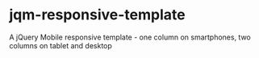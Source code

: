 jqm-responsive-template
=======================

A jQuery Mobile responsive template - one column on smartphones, two columns on tablet and desktop